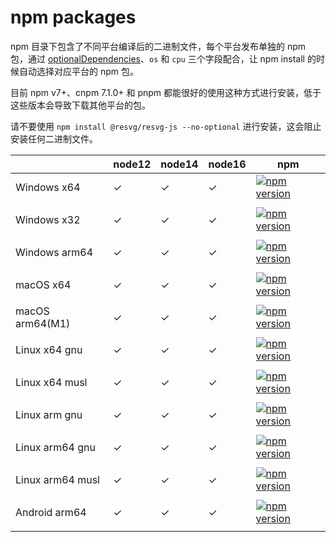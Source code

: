 # npm packages

npm 目录下包含了不同平台编译后的二进制文件，每个平台发布单独的 npm 包，通过 [optionalDependencies](https://docs.npmjs.com/cli/v7/configuring-npm/package-json#optionaldependencies)、`os` 和 `cpu` 三个字段配合，让 npm install 的时候自动选择对应平台的 npm 包。

目前 npm v7+、cnpm 7.1.0+ 和 pnpm 都能很好的使用这种方式进行安装，低于这些版本会导致下载其他平台的包。

请不要使用 `npm install @resvg/resvg-js --no-optional` 进行安装，这会阻止安装任何二进制文件。

|                  | node12 | node14 | node16 | npm                                                                                                                                                                     |
| ---------------- | ------ | ------ | ------ | ----------------------------------------------------------------------------------------------------------------------------------------------------------------------- |
| Windows x64      | ✓      | ✓      | ✓      | [![npm version](https://img.shields.io/npm/v/@resvg/resvg-js-win32-x64-msvc.svg?sanitize=true)](https://www.npmjs.com/package/@resvg/resvg-js-win32-x64-msvc)           |
|                  |
| Windows x32      | ✓      | ✓      | ✓      | [![npm version](https://img.shields.io/npm/v/@resvg/resvg-js-win32-ia32-msvc.svg?sanitize=true)](https://www.npmjs.com/package/@resvg/resvg-js-win32-ia32-msvc)         |
|                  |
| Windows arm64    | ✓      | ✓      | ✓      | [![npm version](https://img.shields.io/npm/v/@resvg/resvg-js-win32-arm64-msvc.svg?sanitize=true)](https://www.npmjs.com/package/@resvg/resvg-js-win32-arm64-msvc)       |
|                  |
| macOS x64        | ✓      | ✓      | ✓      | [![npm version](https://img.shields.io/npm/v/@resvg/resvg-js-darwin-x64.svg?sanitize=true)](https://www.npmjs.com/package/@resvg/resvg-js-darwin-x64)                   |
|                  |
| macOS arm64(M1)  | ✓      | ✓      | ✓      | [![npm version](https://img.shields.io/npm/v/@resvg/resvg-js-darwin-arm64.svg?sanitize=true)](https://www.npmjs.com/package/@resvg/resvg-js-darwin-arm64)               |
|                  |
| Linux x64 gnu    | ✓      | ✓      | ✓      | [![npm version](https://img.shields.io/npm/v/@resvg/resvg-js-linux-x64-gnu.svg?sanitize=true)](https://www.npmjs.com/package/@resvg/resvg-js-linux-x64-gnu)             |
|                  |
| Linux x64 musl   | ✓      | ✓      | ✓      | [![npm version](https://img.shields.io/npm/v/@resvg/resvg-js-linux-x64-musl.svg?sanitize=true)](https://www.npmjs.com/package/@resvg/resvg-js-linux-x64-musl)           |
|                  |
| Linux arm gnu    | ✓      | ✓      | ✓      | [![npm version](https://img.shields.io/npm/v/@resvg/resvg-js-linux-arm-gnueabihf.svg?sanitize=true)](https://www.npmjs.com/package/@resvg/resvg-js-linux-arm-gnueabihf) |
|                  |
| Linux arm64 gnu  | ✓      | ✓      | ✓      | [![npm version](https://img.shields.io/npm/v/@resvg/resvg-js-linux-arm64-gnu.svg?sanitize=true)](https://www.npmjs.com/package/@resvg/resvg-js-linux-arm64-gnu)         |
|                  |
| Linux arm64 musl | ✓      | ✓      | ✓      | [![npm version](https://img.shields.io/npm/v/@resvg/resvg-js-linux-arm64-musl.svg?sanitize=true)](https://www.npmjs.com/package/@resvg/resvg-js-linux-arm64-musl)       |
|                  |
| Android arm64    | ✓      | ✓      | ✓      | [![npm version](https://img.shields.io/npm/v/@resvg/resvg-js-android-arm64.svg?sanitize=true)](https://www.npmjs.com/package/@resvg/resvg-js-android-arm64)             |
|                  |

